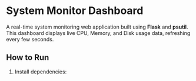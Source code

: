 # System Monitor Dashboard

A real-time system monitoring web application built using **Flask** and **psutil**. This dashboard displays live CPU, Memory, and Disk usage data, refreshing every few seconds.

## How to Run

1. Install dependencies:
